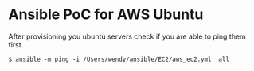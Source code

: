 # Ansible PoC for AWS Ubuntu

After provisioning you ubuntu servers check if you are able to ping them first.

```
$ ansible -m ping -i /Users/wendy/ansible/EC2/aws_ec2.yml  all    
```